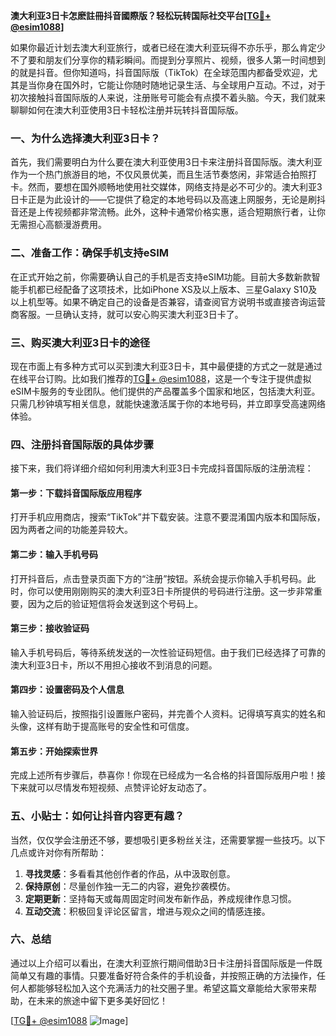 **澳大利亚3日卡怎麽註冊抖音國際版？轻松玩转国际社交平台[[TG💪+ @esim1088](https://t.me/s/esim1088)]**

如果你最近计划去澳大利亚旅行，或者已经在澳大利亚玩得不亦乐乎，那么肯定少不了要和朋友们分享你的精彩瞬间。而提到分享照片、视频，很多人第一时间想到的就是抖音。但你知道吗，抖音国际版（TikTok）在全球范围内都备受欢迎，尤其是当你身在国外时，它能让你随时随地记录生活、与全球用户互动。不过，对于初次接触抖音国际版的人来说，注册账号可能会有点摸不着头脑。今天，我们就来聊聊如何在澳大利亚使用3日卡轻松注册并玩转抖音国际版。

### 一、为什么选择澳大利亚3日卡？

首先，我们需要明白为什么要在澳大利亚使用3日卡来注册抖音国际版。澳大利亚作为一个热门旅游目的地，不仅风景优美，而且生活节奏悠闲，非常适合拍照打卡。然而，要想在国外顺畅地使用社交媒体，网络支持是必不可少的。澳大利亚3日卡正是为此设计的——它提供了稳定的本地号码以及高速上网服务，无论是刷抖音还是上传视频都非常流畅。此外，这种卡通常价格实惠，适合短期旅行者，让你无需担心高额漫游费用。

### 二、准备工作：确保手机支持eSIM

在正式开始之前，你需要确认自己的手机是否支持eSIM功能。目前大多数新款智能手机都已经配备了这项技术，比如iPhone XS及以上版本、三星Galaxy S10及以上机型等。如果不确定自己的设备是否兼容，请查阅官方说明书或直接咨询运营商客服。一旦确认支持，就可以安心购买澳大利亚3日卡了。

### 三、购买澳大利亚3日卡的途径

现在市面上有多种方式可以买到澳大利亚3日卡，其中最便捷的方式之一就是通过在线平台订购。比如我们推荐的[TG💪+ @esim1088](https://t.me/s/esim1088)，这是一个专注于提供虚拟eSIM卡服务的专业团队。他们提供的产品覆盖多个国家和地区，包括澳大利亚。只需几秒钟填写相关信息，就能快速激活属于你的本地号码，并立即享受高速网络体验。

### 四、注册抖音国际版的具体步骤

接下来，我们将详细介绍如何利用澳大利亚3日卡完成抖音国际版的注册流程：

#### 第一步：下载抖音国际版应用程序

打开手机应用商店，搜索“TikTok”并下载安装。注意不要混淆国内版本和国际版，因为两者之间的功能差异较大。

#### 第二步：输入手机号码

打开抖音后，点击登录页面下方的“注册”按钮。系统会提示你输入手机号码。此时，你可以使用刚刚购买的澳大利亚3日卡所提供的号码进行注册。这一步非常重要，因为之后的验证短信将会发送到这个号码上。

#### 第三步：接收验证码

输入手机号码后，等待系统发送的一次性验证码短信。由于我们已经选择了可靠的澳大利亚3日卡，所以不用担心接收不到消息的问题。

#### 第四步：设置密码及个人信息

输入验证码后，按照指引设置账户密码，并完善个人资料。记得填写真实的姓名和头像，这样有助于提高账号的安全性和可信度。

#### 第五步：开始探索世界

完成上述所有步骤后，恭喜你！你现在已经成为一名合格的抖音国际版用户啦！接下来就可以尽情发布短视频、点赞评论好友动态了。

### 五、小贴士：如何让抖音内容更有趣？

当然，仅仅学会注册还不够，要想吸引更多粉丝关注，还需要掌握一些技巧。以下几点或许对你有所帮助：

1. **寻找灵感**：多看看其他创作者的作品，从中汲取创意。
2. **保持原创**：尽量创作独一无二的内容，避免抄袭模仿。
3. **定期更新**：坚持每天或每周固定时间发布新作品，养成规律作息习惯。
4. **互动交流**：积极回复评论区留言，增进与观众之间的情感连接。

### 六、总结

通过以上介绍可以看出，在澳大利亚旅行期间借助3日卡注册抖音国际版是一件既简单又有趣的事情。只要准备好符合条件的手机设备，并按照正确的方法操作，任何人都能够轻松加入这个充满活力的社交圈子里。希望这篇文章能给大家带来帮助，在未来的旅途中留下更多美好回忆！

[[TG💪+ @esim1088](https://t.me/s/esim1088) ![Image](https://i.postimg.cc/4NQfJmqS/Snipaste-2025-05-13-00-14-12.png)]